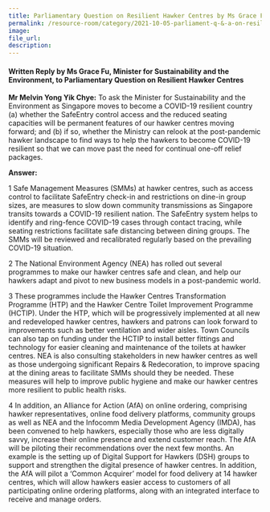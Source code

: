 ```yaml
---  
title: Parliamentary Question on Resilient Hawker Centres by Ms Grace Fu, Minister for Sustainability and the Environment  
permalink: /resource-room/category/2021-10-05-parliament-q-&-a-on-resilient-hawker-centres/  
image:  
file_url:  
description:  
---   
```


#### Written Reply by Ms Grace Fu, Minister for Sustainability and the Environment, to Parliamentary Question on Resilient Hawker Centres  

**Mr Melvin Yong Yik Chye:** To ask the Minister for Sustainability and the Environment as Singapore moves to become a COVID-19 resilient country (a) whether the SafeEntry control access and the reduced seating capacities will be permanent features of our hawker centres moving forward; and (b) if so, whether the Ministry can relook at the post-pandemic hawker landscape to find ways to help the hawkers to become COVID-19 resilient so that we can move past the need for continual one-off relief packages.

**Answer:**

1 Safe Management Measures (SMMs) at hawker centres, such as access control to facilitate SafeEntry check-in and restrictions on dine-in group sizes, are measures to slow down community transmissions as Singapore transits towards a COVID-19 resilient nation. The SafeEntry system helps to identify and ring-fence COVID-19 cases through contact tracing, while seating restrictions facilitate safe distancing between dining groups. The SMMs will be reviewed and recalibrated regularly based on the prevailing COVID-19 situation.  

2 The National Environment Agency (NEA) has rolled out several programmes to make our hawker centres safe and clean, and help our hawkers adapt and pivot to new business models in a post-pandemic world.  

3 These programmes include the Hawker Centres Transformation Programme (HTP) and the Hawker Centre Toilet Improvement Programme (HCTIP). Under the HTP, which will be progressively implemented at all new and redeveloped hawker centres, hawkers and patrons can look forward to improvements such as better ventilation and wider aisles. Town Councils can also tap on funding under the HCTIP to install better fittings and technology for easier cleaning and maintenance of the toilets at hawker centres.  NEA is also consulting stakeholders in new hawker centres as well as those undergoing significant Repairs & Redecoration, to improve spacing at the dining areas to facilitate SMMs should they be needed.  These measures will help to improve public hygiene and make our hawker centres more resilient to public health risks.  

4 In addition, an Alliance for Action (AfA) on online ordering, comprising hawker representatives, online food delivery platforms, community groups as well as NEA and the Infocomm Media Development Agency (IMDA), has been convened to help hawkers, especially those who are less digitally savvy, increase their online presence and extend customer reach. The AfA will be piloting their recommendations over the next few months. An example is the setting up of Digital Support for Hawkers (DSH) groups to support and strengthen the digital presence of hawker centres. In addition, the AfA will pilot a ‘Common Acquirer’ model for food delivery at 14 hawker centres, which will allow hawkers easier access to customers of all participating online ordering platforms, along with an integrated interface to receive and manage orders.  
